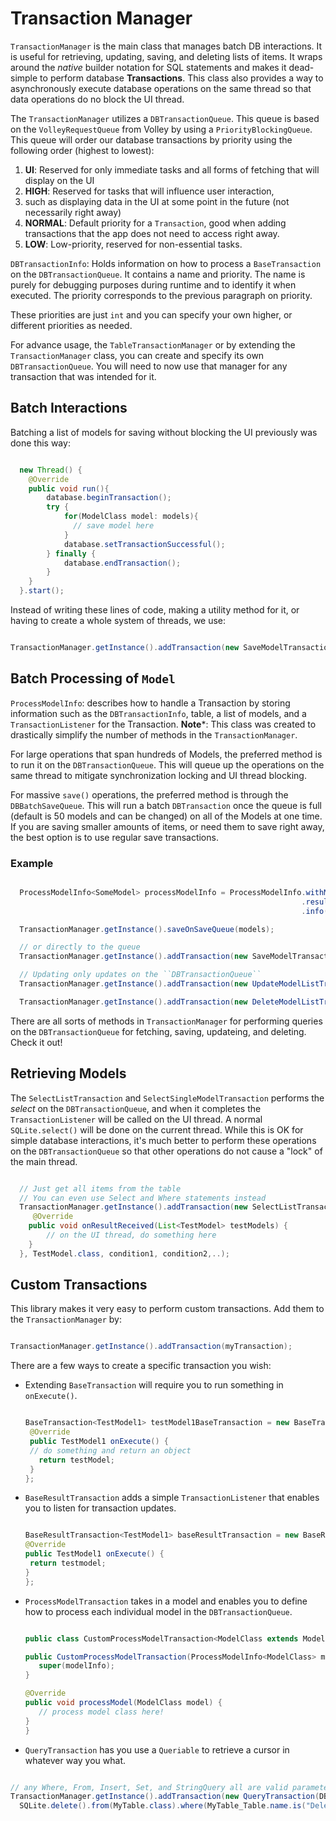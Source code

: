 # Transaction Manager
`TransactionManager` is the main class that manages batch DB interactions. It is useful for retrieving, updating, saving, and deleting lists of items. It wraps around the _native_ builder notation for SQL statements and makes it dead-simple to perform database **Transactions**. This class also provides a way to asynchronously execute database operations on the same thread so that data operations do no block the UI thread.

The `TransactionManager` utilizes a `DBTransactionQueue`. This queue is based on the `VolleyRequestQueue` from Volley by using a `PriorityBlockingQueue`. This queue will order our database transactions by priority using the following order (highest to lowest):
1. **UI**: Reserved for only immediate tasks and all forms of fetching that will display on the UI
2. **HIGH**: Reserved for tasks that will influence user interaction,
3. such as displaying data in the UI at some point in the future (not necessarily right away)
4. **NORMAL**: Default priority for a `Transaction`, good when adding transactions that the app does not need to access right away.
5. **LOW**: Low-priority, reserved for non-essential tasks.

`DBTransactionInfo`: Holds information on how to process a `BaseTransaction` on the `DBTransactionQueue`. It contains a name and priority. The name is purely for debugging purposes during runtime and to identify it when executed. The priority corresponds to the previous paragraph on priority.

These priorities are just `int` and you can specify your own higher, or different priorities as needed.

For advance usage, the `TableTransactionManager` or by extending the `TransactionManager` class, you can create and specify its own `DBTransactionQueue`. You will need to now use that manager for any transaction that was intended for it.

## Batch Interactions
Batching a list of models for saving without blocking the UI previously was done this way:

```java

  new Thread() {
    @Override
    public void run(){
        database.beginTransaction();
        try {
            for(ModelClass model: models){
              // save model here
            }
            database.setTransactionSuccessful();
        } finally {
            database.endTransaction();
        }
    }
  }.start();
```

Instead of writing these lines of code, making a utility method for it, or having to create a whole system of threads, we use:

```java

TransactionManager.getInstance().addTransaction(new SaveModelTransaction<>(ProcessModelInfo.withModels(models)));
```

## Batch Processing of `Model`
`ProcessModelInfo`: describes how to handle a Transaction by storing information such as the `DBTransactionInfo`, table, a list of models, and a `TransactionListener` for the Transaction. **Note***: This class was created to drastically simplify the number of methods in the `TransactionManager`.

For large operations that span hundreds of Models, the preferred method is to run it on the `DBTransactionQueue`. This will queue up the operations on the same thread to mitigate synchronization locking and UI thread blocking.

For massive `save()` operations, the preferred method is through the `DBBatchSaveQueue`. This will run a batch `DBTransaction` once the queue is full (default is 50 models and can be changed) on all of the Models at one time. If you are saving smaller amounts of items, or need them to save right away, the best option is to use regular save transactions.

### Example

```java

  ProcessModelInfo<SomeModel> processModelInfo = ProcessModelInfo.withModels(models)
                                                                 .result(resultReceiver)
                                                                 .info(myInfo);

  TransactionManager.getInstance().saveOnSaveQueue(models);

  // or directly to the queue
  TransactionManager.getInstance().addTransaction(new SaveModelTransaction<>(processModelInfo));

  // Updating only updates on the ``DBTransactionQueue``
  TransactionManager.getInstance().addTransaction(new UpdateModelListTransaction(processModelInfo));

  TransactionManager.getInstance().addTransaction(new DeleteModelListTransaction(processModelInfo));
```

There are all sorts of methods in `TransactionManager` for performing queries on the `DBTransactionQueue` for fetching, saving, updateing, and deleting. Check it out!

## Retrieving Models
The `SelectListTransaction` and `SelectSingleModelTransaction` performs the _select_ on the `DBTransactionQueue`, and when it completes the `TransactionListener` will be called on the UI thread. A normal `SQLite.select()` will be done on the current thread. While this is OK for simple database interactions, it's much better to perform these operations on the `DBTransactionQueue` so that other operations do not cause a "lock" of the main thread.

```java

  // Just get all items from the table
  // You can even use Select and Where statements instead
  TransactionManager.getInstance().addTransaction(new SelectListTransaction<>(new TransactionListenerAdapter<TestModel.class>() {
     @Override
    public void onResultReceived(List<TestModel> testModels) {
        // on the UI thread, do something here
    }
  }, TestModel.class, condition1, condition2,..);
```

## Custom Transactions
This library makes it very easy to perform custom transactions. Add them to the `TransactionManager` by:

```java

TransactionManager.getInstance().addTransaction(myTransaction);
```

There are a few ways to create a specific transaction you wish:
- Extending `BaseTransaction` will require you to run something in `onExecute()`.

  ```java

  BaseTransaction<TestModel1> testModel1BaseTransaction = new BaseTransaction<TestModel1>() {
   @Override
   public TestModel1 onExecute() {
   // do something and return an object
     return testModel;
   }
  };
  ```

- `BaseResultTransaction` adds a simple `TransactionListener` that enables you to listen for transaction updates.

  ```java

  BaseResultTransaction<TestModel1> baseResultTransaction = new BaseResultTransaction<TestModel1>(dbTransactionInfo, transactionListener) {
  @Override
  public TestModel1 onExecute() {
   return testmodel;
  }
  };
  ```

- `ProcessModelTransaction` takes in a model and enables you to define how to process each individual model in the `DBTransactionQueue`.

  ```java

  public class CustomProcessModelTransaction<ModelClass extends Model> extends ProcessModelTransaction<ModelClass> {

  public CustomProcessModelTransaction(ProcessModelInfo<ModelClass> modelInfo) {
     super(modelInfo);
  }

  @Override
  public void processModel(ModelClass model) {
     // process model class here!
  }
  }
  ```

- `QueryTransaction` has you use a `Queriable` to retrieve a cursor in whatever way you what.

```java

// any Where, From, Insert, Set, and StringQuery all are valid parameters
TransactionManager.getInstance().addTransaction(new QueryTransaction(DBTransactionInfo.create(),
  SQLite.delete().from(MyTable.class).where(MyTable_Table.name.is("Deleters"))));
```

